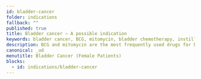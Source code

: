 ```yaml
---
id: bladder-cancer
folder: indications
fallback: ""
published: true
title: Bladder cancer – A possible indication
keywords: bladder cancer, BCG, mitomycin, bladder chemotherapy, instillation, urethra
description: BCG and mitomycin are the most frequently used drugs for bladder cancer treatment. The local chemotherapy might be more effective with UroDapter®.
canonical: _ud
menutitle: Bladder Cancer (Female Patients)
blocks:
  - id: indications/bladder-cancer
---
```

